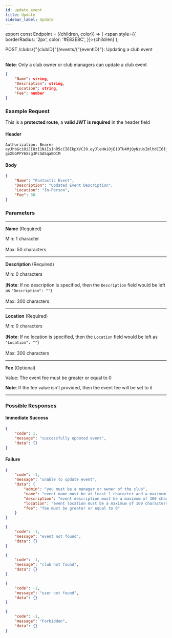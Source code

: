 ```yaml
---
id: update_event
title: Update
sidebar_label: Update
---
```


export const Endpoint = ({children, color}) => ( <span style={{
      borderRadius: '2px',
      color: '#E83E8C',
    }}>{children}</span> );

<Endpoint>POST /clubs/{"{clubID}"}/events/{"{eventID}"}</Endpoint>: Updating a club event <br></br>

**Note**: Only a club owner or club managers can update a club event

```json
{ 
    "Name": string,
    "Description": string,
    "Location": string,
    "Fee": number
}
```

### Example Request
This is a **protected route**, a **valid JWT is required** in the header field
#### Header
```
Authorization: Bearer eyJhbGciOiJIUzI1NiIsInR5cCI6IkpXVCJ9.eyJleHAiOjE1OTU4MjQyNzUsImlhdCI6IjIwMjAtMDctMjdUMDA6MjY6MTUuNzg5NTg0Mi0wNDowMCIsInN1YiI6ImNocmlzIn0.5US2_ITKcfgkpEbfsR-gxXbGPFY6XsgJPcGA5qaBD1M
```

#### Body
```json
{ 
    "Name": "Fantastic Event",
    "Description": "Updated Event Description",
    "Location": "In-Person",
    "Fee": 30
}
```

### Parameters
---
**Name** (Required)

Min: 1 character <br></br>
Max: 50 characters

---
**Description** (Required)

Min: 0 characters <br></br>
(**Note**: If no description is specified, then the `Description` field would be left as `"Description": ""`)<br></br>
Max: 300 characters

---
**Location** (Required)

Min: 0 characters <br></br>
(**Note**: If no location is specified, then the `Location` field would be left as `"Location": ""`)<br></br>
Max: 300 characters

---
**Fee** (Optional)

Value: The event fee must be greater or equal to 0 

**Note**: If the fee value isn't provided, then the event fee will be set to `0`

---
### Possible Responses
#### Immediate Success
```json
{
    "code": 1,
    "message": "successfully updated event",
    "data": {}
}
```
#### Failure
```json
{
    "code": -1,
    "message": "unable to update event",
    "data": {
        "admin": "you must be a manager or owner of the club",
        "name": "event name must be at least 1 character and a maximum of 50 characters",
        "description": "event description must be a maximum of 300 characters or less",
        "location": "event location must be a maximum of 100 characters or less",
        "fee": "fee must be greater or equal to 0"
    }
}
```
```json
{
    "code": -1,
    "message": "event not found",
    "data": {}
}
```
```json
{
    "code": -1,
    "message": "club not found",
    "data": {}
}
```
```json
{
    "code": -1,
    "message": "user not found",
    "data": {}
}
```
```json
{
    "code": -1,
    "message": "Forbidden",
    "data": {}
}
```



